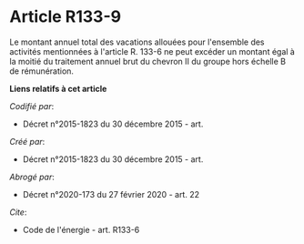 # Article R133-9

Le montant annuel total des vacations allouées pour l'ensemble des activités mentionnées à l'article R. 133-6 ne peut excéder
un montant égal à la moitié du traitement annuel brut du chevron II du groupe hors échelle B de rémunération.

**Liens relatifs à cet article**

_Codifié par_:

  - Décret n°2015-1823 du 30 décembre 2015 - art.

_Créé par_:

  - Décret n°2015-1823 du 30 décembre 2015 - art.

_Abrogé par_:

  - Décret n°2020-173 du 27 février 2020 - art. 22

_Cite_:

  - Code de l'énergie - art. R133-6
